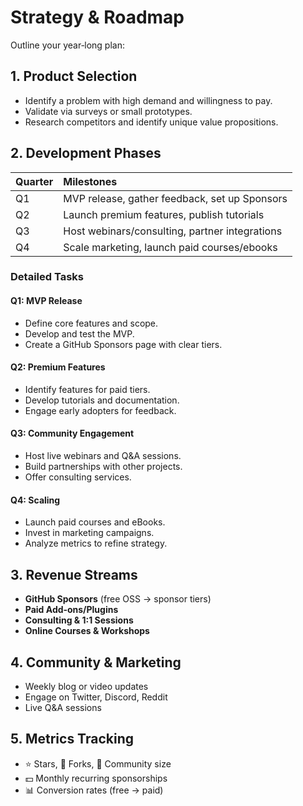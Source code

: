 # Strategy & Roadmap

Outline your year‑long plan:

## 1. Product Selection

- Identify a problem with high demand and willingness to pay.
- Validate via surveys or small prototypes.
- Research competitors and identify unique value propositions.

## 2. Development Phases

| Quarter | Milestones                                      |
| :------ | :---------------------------------------------- |
| Q1      | MVP release, gather feedback, set up Sponsors   |
| Q2      | Launch premium features, publish tutorials      |
| Q3      | Host webinars/consulting, partner integrations  |
| Q4      | Scale marketing, launch paid courses/ebooks     |

### Detailed Tasks

#### Q1: MVP Release
- Define core features and scope.
- Develop and test the MVP.
- Create a GitHub Sponsors page with clear tiers.

#### Q2: Premium Features
- Identify features for paid tiers.
- Develop tutorials and documentation.
- Engage early adopters for feedback.

#### Q3: Community Engagement
- Host live webinars and Q&A sessions.
- Build partnerships with other projects.
- Offer consulting services.

#### Q4: Scaling
- Launch paid courses and eBooks.
- Invest in marketing campaigns.
- Analyze metrics to refine strategy.

## 3. Revenue Streams

- **GitHub Sponsors** (free OSS → sponsor tiers)  
- **Paid Add‑ons/Plugins**  
- **Consulting & 1:1 Sessions**  
- **Online Courses & Workshops**

## 4. Community & Marketing

- Weekly blog or video updates
- Engage on Twitter, Discord, Reddit
- Live Q&A sessions

## 5. Metrics Tracking

- ⭐ Stars, 🔀 Forks, 👥 Community size  
- 💵 Monthly recurring sponsorships  
- 📊 Conversion rates (free → paid)